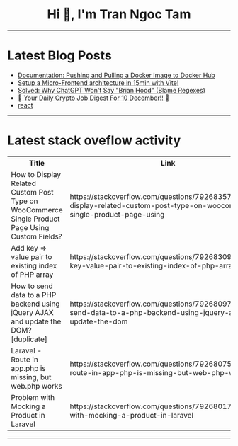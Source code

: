 <h1 align="center">Hi 👋, I'm Tran Ngoc Tam</h1>

---

# Latest Blog Posts 
<!-- BLOG-POST-LIST:START -->
- [Documentation: Pushing and Pulling a Docker Image to Docker Hub](https://dev.to/teetoflame/documentation-pushing-and-pulling-a-docker-image-to-docker-hub-5d2b)
- [Setup a Micro-Frontend architecture in 15min with Vite!](https://dev.to/mairouche/setup-a-micro-frontend-architecture-in-15min-with-vite-4pbg)
- [Solved: Why ChatGPT Won&#39;t Say &quot;Brian Hood&quot; &lpar;Blame Regexes&rpar;](https://dev.to/builderio/solved-why-chatgpt-wont-say-brian-hood-blame-regexes-3d56)
- [🚀 Your Daily Crypto Job Digest For 10 December!! 🚀](https://dev.to/web3hires/your-daily-crypto-job-digest-for-10-december-5don)
- [react](https://dev.to/imdadul_haqueohi_1eb693e/react-2el5)
<!-- BLOG-POST-LIST:END -->

---

# Latest stack oveflow activity
<table>
  <tr><th>Title</th><th>Link</th></tr>
  <!-- STACKOVERFLOW:START --><tr><td>How to Display Related Custom Post Type on WooCommerce Single Product Page Using Custom Fields?</td><td>https://stackoverflow.com/questions/79268357/how-to-display-related-custom-post-type-on-woocommerce-single-product-page-using</td></tr><tr><td>Add key =&gt; value pair to existing index of PHP array</td><td>https://stackoverflow.com/questions/79268309/add-key-value-pair-to-existing-index-of-php-array</td></tr><tr><td>How to send data to a PHP backend using jQuery AJAX and update the DOM? [duplicate]</td><td>https://stackoverflow.com/questions/79268097/how-to-send-data-to-a-php-backend-using-jquery-ajax-and-update-the-dom</td></tr><tr><td>Laravel - Route in app.php is missing, but web.php works</td><td>https://stackoverflow.com/questions/79268075/laravel-route-in-app-php-is-missing-but-web-php-works</td></tr><tr><td>Problem with Mocking a Product in Laravel</td><td>https://stackoverflow.com/questions/79268017/problem-with-mocking-a-product-in-laravel</td></tr><!-- STACKOVERFLOW:END -->
</table>

---


